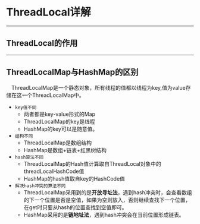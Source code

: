 # ThreadLocal详解


---
## ThreadLocal的作用

---
## ThreadLocalMap与HashMap的区别

&emsp;ThreadLocalMap是一个静态对象，所有线程的值都以线程为key,值为value存储在这一个ThreadLocalMap中。

- `key值不同`
  - 两者都是key-value形式的Map
  - ThreadLocalMap的key是线程
  - HashMap的key可以是随意值。
- `结构不同` 
  - ThreadLocalMap是数组结构
  - HashMap是数组+链表+红黑树结构
- `hash算法不同`
  - ThreadLocalMap的Hash值计算取自ThreadLocal对象中的threadLocalHashCode值
  - HashMap的hash值取自key的HashCode值
- `解决hash冲突的算法不同`
  - ThreadLocalMap采用到的是**开放寻址法**，遇到hash冲突时，会查看数组的下一个位置是否是空值，如果为空则放入，否则继续查找下一个位置，在get时只要从hash的位置查找到空值即可。
  - HashMap采用的是**链地址法**，遇到hash冲突会在当前位置形成链表。
